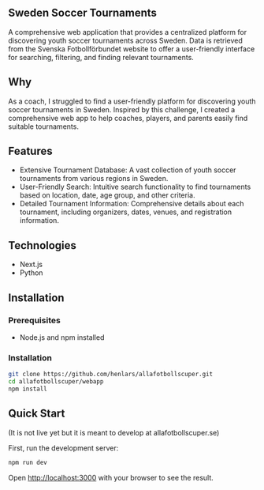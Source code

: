 ## Sweden Soccer Tournaments

A comprehensive web application that provides a centralized platform for discovering youth soccer tournaments across Sweden. Data is retrieved from the Svenska Fotbollförbundet website to offer a user-friendly interface for searching, filtering, and finding relevant tournaments.

## Why

As a coach, I struggled to find a user-friendly platform for discovering youth soccer tournaments in Sweden. Inspired by this challenge, I created a comprehensive web app to help coaches, players, and parents easily find suitable tournaments.

## Features

* Extensive Tournament Database: A vast collection of youth soccer tournaments from various regions in Sweden.
* User-Friendly Search: Intuitive search functionality to find tournaments based on location, date, age group, and other criteria.
* Detailed Tournament Information: Comprehensive details about each tournament, including organizers, dates, venues, and registration information.

## Technologies

* Next.js
* Python

## Installation
### Prerequisites
* Node.js and npm installed
### Installation
```bash
git clone https://github.com/henlars/allafotbollscuper.git
cd allafotbollscuper/webapp
npm install
```

## Quick Start
(It is not live yet but it is meant to develop at allafotbollscuper.se)

First, run the development server:

```bash
npm run dev
```

Open [http://localhost:3000](http://localhost:3000) with your browser to see the result.



